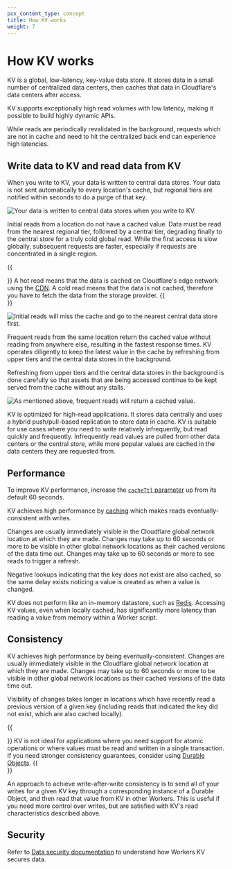 ```yaml
---
pcx_content_type: concept
title: How KV works
weight: 7
---
```


# How KV works

KV is a global, low-latency, key-value data store. It stores data in a small number of centralized data centers, then caches that data in Cloudflare's data centers after access. 

KV supports exceptionally high read volumes with low latency, making it possible to build highly dynamic APIs. 

While reads are periodically revalidated in the background, requests which are not in cache and need to hit the centralized back end can experience high latencies.

## Write data to KV and read data from KV

When you write to KV, your data is written to central data stores. Your data is not sent automatically to every location's cache, but regional tiers are notified within seconds to do a purge of that key.

![Your data is written to central data stores when you write to KV.](/images/kv/kv-write.svg)

Initial reads from a location do not have a cached value. Data must be read from the nearest regional tier, followed by a central tier, degrading finally to the central store for a truly cold global read. While the first access is slow globally, subsequent requests are faster, especially if requests are concentrated in a single region.

{{<Aside type="note" header="Hot and cold read">}} 
A hot read means that the data is cached on Cloudflare's edge network using the [CDN](https://developers.cloudflare.com/cache/). A cold read means that the data is not cached, therefore you have to fetch the data from the storage provider.
{{</Aside>}}

![Initial reads will miss the cache and go to the nearest central data store first.](/images/kv/kv-slow-read.svg)

Frequent reads from the same location return the cached value without reading from anywhere else, resulting in the fastest response times. KV operates diligently to keep the latest value in the cache by refreshing from upper tiers and the central data stores in the background. 

Refreshing from upper tiers and the central data stores in the background is done carefully so that assets that are being accessed continue to be kept served from the cache without any stalls.

![As mentioned above, frequent reads will return a cached value.](/images/kv/kv-fast-read.svg)

KV is optimized for high-read applications. It stores data centrally and uses a hybrid push/pull-based replication to store data in cache. KV is suitable for use cases where you need to write relatively infrequently, but read quickly and frequently. Infrequently read values are pulled from other data centers or the central store, while more popular values are cached in the data centers they are requested from.

## Performance

To improve KV performance, increase the [`cacheTtl` parameter](/kv/api/read-key-value-pairs/#cachettl-parameter) up from its default 60 seconds. 

KV achieves high performance by [caching](https://www.cloudflare.com/en-gb/learning/cdn/what-is-caching/) which makes reads eventually-consistent with writes. 

Changes are usually immediately visible in the Cloudflare global network location at which they are made. Changes may take up to 60 seconds or more to be visible in other global network locations as their cached versions of the data time out. Changes may take up to 60 seconds or more to see reads to trigger a refresh. 

Negative lookups indicating that the key does not exist are also cached, so the same delay exists noticing a value is created as when a value is changed.

KV does not perform like an in-memory datastore, such as [Redis](https://redis.io). Accessing KV values, even when locally cached, has significantly more latency than reading a value from memory within a Worker script.

## Consistency

KV achieves high performance by being eventually-consistent. Changes are usually immediately visible in the Cloudflare global network location at which they are made. Changes may take up to 60 seconds or more to be visible in other global network locations as their cached versions of the data time out. 

Visibility of changes takes longer in locations which have recently read a previous version of a given key (including reads that indicated the key did not exist, which are also cached locally). 

{{<Aside type="note">}}
KV is not ideal for applications where you need support for atomic operations or where values must be read and written in a single transaction.
If you need stronger consistency guarantees, consider using [Durable Objects](/durable-objects/). 
{{</Aside>}}

An approach to achieve write-after-write consistency is to send all of your writes for a given KV key through a corresponding instance of a Durable Object, and then read that value from KV in other Workers. This is useful if you need more control over writes, but are satisfied with KV's read characteristics described above.
## Security

Refer to [Data security documentation](/kv/reference/data-security/) to understand how Workers KV secures data.
